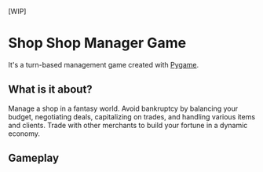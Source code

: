 [WIP]

# Shop Shop Manager Game

It's a turn-based management game created with [Pygame](https://github.com/pygame/pygame).

## What is it about?

Manage a shop in a fantasy world. Avoid bankruptcy by balancing your budget, negotiating deals, capitalizing on trades, and handling various items and clients. Trade with other merchants to build your fortune in a dynamic economy.

## Gameplay
